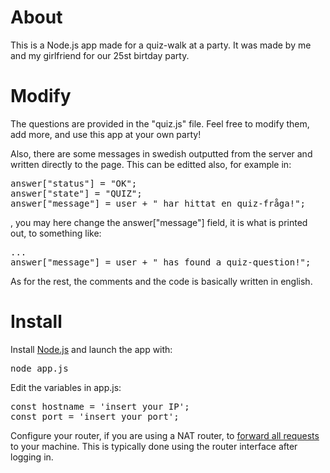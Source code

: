 # About

This is a Node.js app made for a quiz-walk at a party. It was made by me and my girlfriend for our 25st birtday party.

# Modify 

The questions are provided in the "quiz.js" file. Feel free to modify them, add more, and 
use this app at your own party! 

Also, there are some messages in swedish outputted from the server and written directly to the page. This can be editted also, 
for example in: 

<pre>
answer["status"] = "OK";
answer["state"] = "QUIZ";
answer["message"] = user + " har hittat en quiz-fråga!";
</pre>
, you may here change the answer["message"] field, it is what is printed out, to something like:
<pre>
...
answer["message"] = user + " has found a quiz-question!";
</pre>

As for the rest, the comments and the code is basically written in english.

# Install

Install [Node.js](https://nodejs.org/en/) and launch the app with: 
<pre>
node app.js
</pre>

Edit the variables in app.js:
<pre>
const hostname = 'insert your IP';
const port = 'insert your port';
</pre>

Configure your router, if you are using a NAT router, to [forward all requests](https://en.wikipedia.org/wiki/Port_forwarding) to your machine. This is typically done using the router interface after logging in.

